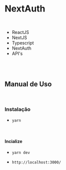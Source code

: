 # NextAuth
<br>

- ReactJS
- NextJS
- Typescript
- NextAuth
- API's

<br><br>


## Manual de Uso
<br>

### Instalação

- `yarn`
<br>

#### Incialize

- `yarn dev`
  <br>

- `http://localhost:3000/`

